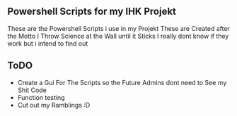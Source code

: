 ## Powershell Scripts for my IHK Projekt
These are the Powershell Scripts i use in my Projekt 
These are Created after the Motto I Throw Science at the Wall until it Sticks 
I really dont know if they work but i intend to find out
## ToDO
- Create a Gui For The Scripts so the Future Admins dont need to See my Shit Code
- Function testing
- Cut out my Ramblings :D
